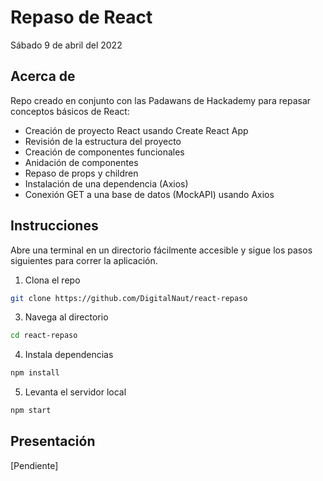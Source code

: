 # Repaso de React

Sábado 9 de abril del 2022

## Acerca de

Repo creado en conjunto con las Padawans de Hackademy para repasar conceptos básicos de React:
- Creación de proyecto React usando Create React App
- Revisión de la estructura del proyecto
- Creación de componentes funcionales
- Anidación de componentes
- Repaso de props y children
- Instalación de una dependencia (Axios)
- Conexión GET a una base de datos (MockAPI) usando Axios

## Instrucciones

Abre una terminal en un directorio fácilmente accesible y sigue los pasos siguientes para correr la aplicación.

1. Clona el repo 
```sh 
git clone https://github.com/DigitalNaut/react-repaso
```
3. Navega al directorio 
```sh
cd react-repaso
```
4. Instala dependencias
```sh
npm install
```
5. Levanta el servidor local 
```sh
npm start
```

## Presentación

\[Pendiente]
